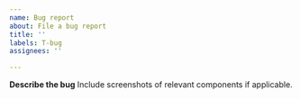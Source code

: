 ```yaml
---
name: Bug report
about: File a bug report
title: ''
labels: T-bug
assignees: ''

---
```


**Describe the bug**
Include screenshots of relevant components if applicable.
